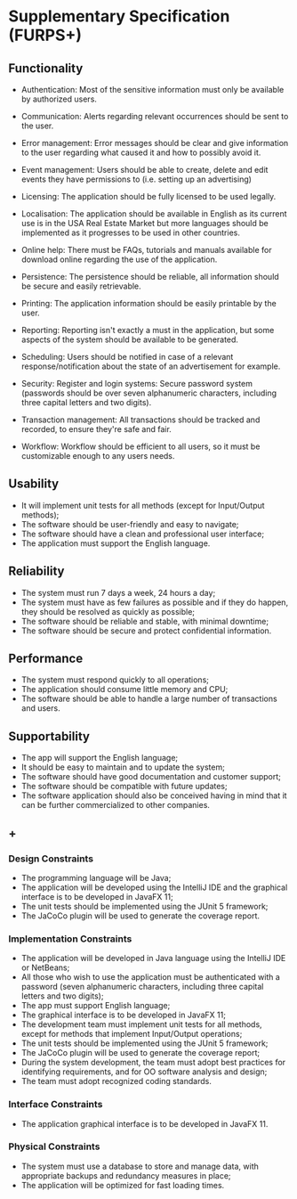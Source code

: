 # Supplementary Specification (FURPS+)

## Functionality

* Authentication: Most of the sensitive information must only be available by authorized users.

* Communication: Alerts regarding relevant occurrences should be sent to the user.

* Error management: Error messages should be clear and give information to the user regarding what caused it and how to possibly avoid it.

* Event management: Users should be able to create, delete and edit events they have permissions to (i.e. setting up an advertising)

* Licensing: The application should be fully licensed to be used legally.

* Localisation: The application should be available in English as its current use is in the USA Real Estate Market but more languages should be implemented as it progresses to be used in other countries.

* Online help: There must be FAQs, tutorials and manuals available for download online regarding the use of the application.

* Persistence: The persistence should be reliable, all information should be secure and easily retrievable.

* Printing: The application information should be easily printable by the user.

* Reporting: Reporting isn't exactly a must in the application, but some aspects of the system should be available to be generated.

* Scheduling: Users should be notified in case of a relevant response/notification about the state of an advertisement for example.

* Security: Register and login systems: Secure password system (passwords should be over seven alphanumeric characters, including three capital letters and two digits).

* Transaction management: All transactions should be tracked and recorded, to ensure they're safe and fair.

* Workflow: Workflow should be efficient to all users, so it must be customizable enough to any users needs.

## Usability 

* It will implement unit tests for all methods (except for Input/Output methods);
* The software should be user-friendly and easy to navigate;
* The software should have a clean and professional user interface;
* The application must support the English language.


## Reliability

* The system must run 7 days a week, 24 hours a day;
* The system must have as few failures as possible and if they do happen, they should be resolved as quickly as possible;
* The software should be reliable and stable, with minimal downtime;
* The software should be secure and protect confidential information.

## Performance

* The system must respond quickly to all operations;
* The application should consume little memory and CPU;
* The software should be able to handle a large number of transactions and users.

## Supportability

* The app will support the English language;
* It should be easy to maintain and to update the system;
* The software should have good documentation and customer support;
* The software should be compatible with future updates;
* The software application should also be conceived having in mind that it can be further commercialized to other companies.

## +

### Design Constraints

* The programming language will be Java;
* The application will be developed using the IntelliJ IDE and the graphical interface is to be developed in JavaFX 11;
* The unit tests should be implemented using the JUnit 5 framework;
* The JaCoCo plugin will be used to generate the coverage report.

### Implementation Constraints

* The application will be developed in Java language using the IntelliJ IDE or NetBeans;
* All those who wish to use the application must be authenticated with a password (seven alphanumeric characters, including three capital letters and two digits);
* The app must support English language;
* The graphical interface is to be developed in JavaFX 11;
* The development team must implement unit tests for all methods, except for methods that implement Input/Output operations;
* The unit tests should be implemented using the JUnit 5 framework;
* The JaCoCo plugin will be used to generate the coverage report;
* During the system development, the team must adopt best practices for identifying requirements, and for OO software analysis and design;
* The team must adopt recognized coding standards.

### Interface Constraints

* The application graphical interface is to be developed in JavaFX 11.

### Physical Constraints

* The system must use a database to store and manage data, with appropriate backups and redundancy measures in place;
* The application will be optimized for fast loading times.